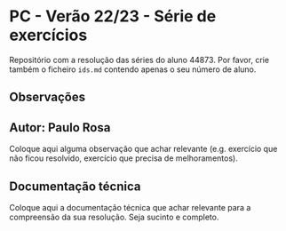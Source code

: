 # PC - Verão 22/23 - Série de exercícios

Repositório com a resolução das séries do aluno 44873.
Por favor, crie também o ficheiro `ids.md` contendo apenas o seu número de aluno.

## Observações
## Autor: Paulo Rosa
Coloque aqui alguma observação que achar relevante (e.g. exercício que não ficou resolvido, exercício que precisa de melhoramentos).

## Documentação técnica

Coloque aqui a documentação técnica que achar relevante para a compreensão da sua resolução.
Seja sucinto e completo.
